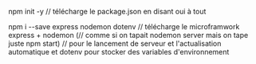 npm init -y // télécharge le package.json en disant oui à tout

npm i --save express nodemon dotenv // télécharge le microframwork express + nodemon (// comme si on tapait nodemon server mais on tape juste npm start)
// pour le lancement de serveur et l'actualisation automatique et dotenv pour stocker des variables d'environnement
